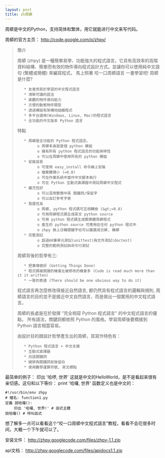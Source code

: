 ```yaml
--- 
layout: post
title: zh周蟒
---
```

周蟒是中文的Python，支持简体和繁体，用它就能进行中文来写代码。

周蟒的官方主页：
<http://code.google.com/p/zhpy/>

>    簡介
>
>    周蟒 (zhpy) 是一種簡單易學、功能強大的程式語言。它具有高效率的高階資料結構、簡單而有效的物件導向程式設計方式。並讓你可以使用純中文語句 (繁體或簡體) 來編寫程式。 馬上照著 咬一口周蟒語言 一書學習吧!
>    周蟒是什麼?
>
>        * 友善而易於學習的中文程式語言
>        * 清晰可讀的語法
>        * 直觀的物件導向能力
>        * 方便的動態物件類型
>        * 透過模組有架構地組織程式
>        * 多平台適用(Windows, Linux, Mac)的程式語言
>        * 全功能的中文版本 Python 語言
>
>    特點
>
>        * 周蟒是全功能的 Python 程式語言。
>              o 周蟒本身就是個 python 模組
>              o 擁有所有 python 程式語言的功能與特性
>              o 可以在周蟒中使用所有的 python 模組
>        * 安裝容易
>              o 可使用 easy_install 命令線上安裝
>              o 檔案體積小 (=0.8)
>              o 可在作業系統中當作中文腳本執行
>              o 可在 Python 互動式直譯器中測試周蟒中文程式
>        * 擴充性好
>              o 可以混用繁簡中英 關鍵詞/保留字
>              o 可以自訂參考字表
>        * 發展性高
>              o 周蟒, python 程式碼可互相轉換 (&gt;=0.8)
>              o 可用周蟒程式碼生成英文 python source
>              o 可用 python 程式碼生成繁簡體周蟒程式
>              o 產生的 python source 可應用在任何 python 程式中
>              o zhpy 換上日韓關鍵字也可以擴展成日蟒, 韓蟒
>        * 完整測試
>              o 超過60筆單元測試(unittest)與文件測試(doctest)
>              o 完整的範例測試與命令行測試
>
>    周蟒背後的哲學有三:
>
>        * 把事情做好 (Getting Things Done)
>        * 程式碼被閱讀的機會比被修改的機會多 (Code is read much more than it it written)
>        * 一致的表達 (There should be one obvious way to do it)
>
>    程式語言再怎麼修改得接近自然語言, 都仍然具有程式語言的邏輯與規則, 周蟒語言的目的並不是接近中文自然語言，而是做出一個實用的中文程式語言。
>
>    周蟒的長處是在於發揮 "完全相容 Python 程式語言" 的中文程式語言的優點， 所有語法，關鍵詞都依照 Python 的風格。學習周蟒後要橋接到 Python 語言相當容易。
>
>    由設計目的跟設計哲學產生出的周蟒，其寫作特色有：
>
>        * Python 程式語言 + 中文支援
>        * 互動式直譯器
>        * 白話關鍵詞
>        * 縮排與關鍵詞前後留白
>        * 使用數學運算符號, 英文標點

最简单的例子：
    印出 '哈啰, 世界'
这就是中文的HelloWorld，是不是看起来很有亲切感。这句和以下等价：
    print '哈囉, 世界'
函数定义也是中文的：

    #!/usr/bin/env zhpy
    # 檔名: function1.py
    定義 說哈囉():
        印出 '哈囉, 世界!' # 函式主體
    說哈囉() # 呼叫函式

想了解多一点可以看看这个“咬一口周蟒中文程式語言”教程，看看不会花很多时间，大概一个下午就可以了。

安装文件：
http://zhpy.googlecode.com/files/zhpy-1.1.zip

api文档：
http://zhpy.googlecode.com/files/apidocs1.1.zip
